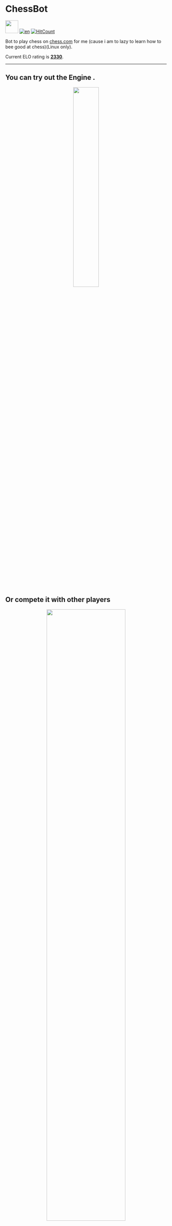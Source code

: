 # ChessBot 

<img src="https://user-images.githubusercontent.com/45079123/147250964-53ae261a-dbf4-4c46-9a4d-3f1f3d6d2ab8.png" width="40 px">     [![en](https://img.shields.io/badge/lang-en-yellow.svg)](README.md)   [![HitCount](http://hits.dwyl.com/watislaf/chessbot.svg?style=flat)](http://hits.dwyl.com/watislaf/chessbot)


Bot to play chess on [chess.com](https://www.chess.com) for me  (cause
i am to lazy to learn how to bee good at chess)(Linux only).

Current ELO rating is [**2330**](https://www.chess.com/member/watislaf2).
___

## You can try out the Engine . 

<p align=center>
  <img  src="https://github.com/watislaf/chessbot/blob/main/resources/board_show.gif" width="40%"> 
  </p>
  
## Or compete it with other players

<p align=center>
  <img  src="https://github.com/watislaf/chessbot/blob/main/resources/bot_show.gif"  width="70% " >
  </p>
## Quick Install 

Check [releases](https://github.com/watislaf/chessbot/releases), and download latest ChessBot.zip(board and bot) or Engine.zip (board only). And run it with Run instructions 

### Features
* 64 bit board representation. 
* The code is divided into three parts: self-written chess engine in C++, board
  visualisation and computer vision on python.
* The code was optimized by blood and sweat to keep your computer from exploding
  during chess game.
* After you build the project , there is an uninstall script, to remove all
  redundant libraries (and the project 🥲).
* You can Build only on Linux so that's +1 (one more) reason to
  install linux.
* asm insert code

### Authors

* Vladislav Kozulin ([@watislaf](https://github.com/watislaf))

## Development status

My goal waas 2000 ELO on chess.com, and still i'm not banned, so i think this is sukces.

## Build 

Download source files.

```bat
  git clone https://github.com/watislaf/chessbot.git # install
  cd ./chessbot
```
if you don't have git, just download source from [this page](https://github.com/watislaf/chessbot/releases/tag/V1.0.1600Elo).

Next, there is a small script to build the project.

If you don't need the bot part, but want a taste of a losing game in chess,
press No, so the OpenCv library will not be downloaded.

```bat
  bash ./setup.sh    
  cd ./dir
```
 Build the project, answer No only if you do not Bot version, now there is an .zip that u can unpack.
 

## Run

To run a board-game:

```bat
    ./ChessBot  --mode=board 
                --white_player=[human|engine] # default is human
                --black_player=[human|engine] # default is engine
                --lvl=[easy|bullet|blitz|rapid]  # 0,1,3,10 min games. default is bullet
```

Or to run the second mode (only if you pressed Yes in setup.sh script). Check settings.png file with your chess.com settings.

```bat
    ./ChessBot --mode=chesscom                 
                --level=[bullet|blitz|rapid]  
```

## Reinstall and uninstall (only if source was code downloaded)

If you pressed No, but changed your mind, type

```bat
  bash ./setup.sh reinstall 
```
Here you can answer Yes again.

## Uninstall
It is also possible to uninstall the script (and all downloaded with this
project libraries).   

```bat
  bash ./unis.sh  
```
